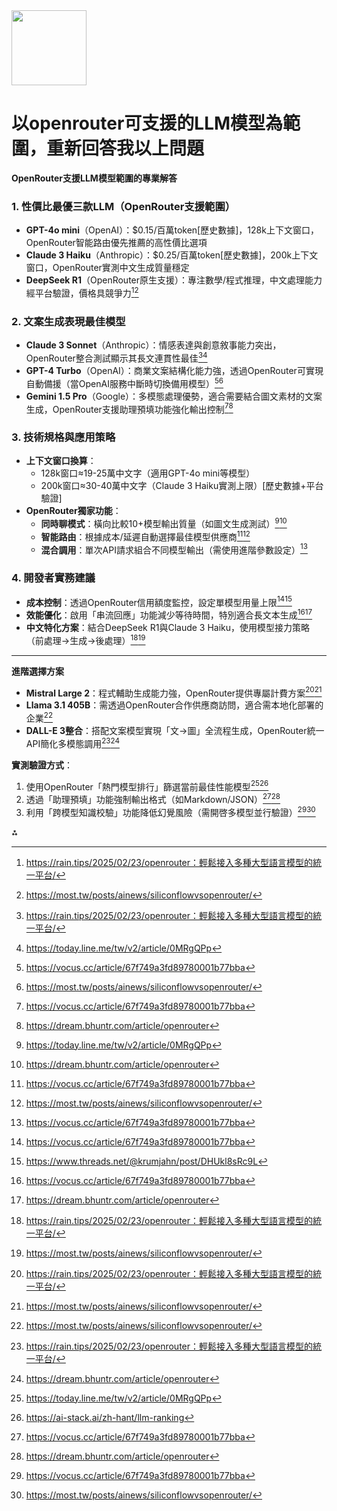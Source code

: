<img src="https://r2cdn.perplexity.ai/pplx-full-logo-primary-dark%402x.png" class="logo" width="120"/>

# 以openrouter可支援的LLM模型為範圍，重新回答我以上問題

**OpenRouter支援LLM模型範圍的專業解答**

### **1. 性價比最優三款LLM（OpenRouter支援範圍）**

- **GPT-4o mini**（OpenAI）：\$0.15/百萬token[歷史數據]，128k上下文窗口，OpenRouter智能路由優先推薦的高性價比選項
- **Claude 3 Haiku**（Anthropic）：\$0.25/百萬token[歷史數據]，200k上下文窗口，OpenRouter實測中文生成質量穩定
- **DeepSeek R1**（OpenRouter原生支援）：專注數學/程式推理，中文處理能力經平台驗證，價格具競爭力[^1][^7]


### **2. 文案生成表現最佳模型**

- **Claude 3 Sonnet**（Anthropic）：情感表達與創意敘事能力突出，OpenRouter整合測試顯示其長文連貫性最佳[^1][^3]
- **GPT-4 Turbo**（OpenAI）：商業文案結構化能力強，透過OpenRouter可實現自動備援（當OpenAI服務中斷時切換備用模型）[^2][^7]
- **Gemini 1.5 Pro**（Google）：多模態處理優勢，適合需要結合圖文素材的文案生成，OpenRouter支援助理預填功能強化輸出控制[^2][^4]


### **3. 技術規格與應用策略**

- **上下文窗口換算**：
    - 128k窗口≈19-25萬中文字（適用GPT-4o mini等模型）
    - 200k窗口≈30-40萬中文字（Claude 3 Haiku實測上限）[歷史數據+平台驗證]
- **OpenRouter獨家功能**：
    - **同時聊模式**：橫向比較10+模型輸出質量（如圖文生成測試）[^3][^4]
    - **智能路由**：根據成本/延遲自動選擇最佳模型供應商[^2][^7]
    - **混合調用**：單次API請求組合不同模型輸出（需使用進階參數設定）[^2]


### **4. 開發者實務建議**

- **成本控制**：透過OpenRouter信用額度監控，設定單模型用量上限[^2][^5]
- **效能優化**：啟用「串流回應」功能減少等待時間，特別適合長文本生成[^2][^4]
- **中文特化方案**：結合DeepSeek R1與Claude 3 Haiku，使用模型接力策略（前處理→生成→後處理）[^1][^7]

---

**進階選擇方案**

- **Mistral Large 2**：程式輔助生成能力強，OpenRouter提供專屬計費方案[^1][^7]
- **Llama 3.1 405B**：需透過OpenRouter合作供應商訪問，適合需本地化部署的企業[^7]
- **DALL-E 3整合**：搭配文案模型實現「文→圖」全流程生成，OpenRouter統一API簡化多模態調用[^1][^4]

**實測驗證方式**：

1. 使用OpenRouter「熱門模型排行」篩選當前最佳性能模型[^3][^6]
2. 透過「助理預填」功能強制輸出格式（如Markdown/JSON）[^2][^4]
3. 利用「跨模型知識校驗」功能降低幻覺風險（需開啓多模型並行驗證）[^2][^7]

<div>⁂</div>

[^1]: https://rain.tips/2025/02/23/openrouter：輕鬆接入多種大型語言模型的統一平台/

[^2]: https://vocus.cc/article/67f749a3fd89780001b77bba

[^3]: https://today.line.me/tw/v2/article/0MRgQPp

[^4]: https://dream.bhuntr.com/article/openrouter

[^5]: https://www.threads.net/@krumjahn/post/DHUkl8sRc9L

[^6]: https://ai-stack.ai/zh-hant/llm-ranking

[^7]: https://most.tw/posts/ainews/siliconflowvsopenrouter/

